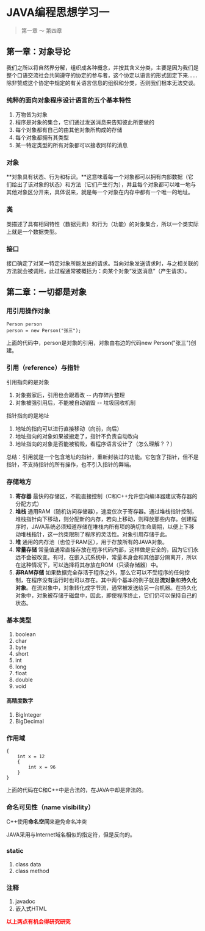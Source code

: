 # JAVA编程思想学习一
> 第一章 ～ 第四章

## 第一章：对象导论

我们之所以将自然界分解，组织成各种概念，并按其含义分类，主要是因为我们是整个口语交流社会共同遵守的协定的参与者，这个协定以语言的形式固定下来......除非赞成这个协定中规定的有关语言信息的组织和分类，否则我们根本无法交谈。

### 纯粹的面向对象程序设计语言的五个基本特性
1. 万物皆为对象
2. 程序是对象的集合，它们通过发送消息来告知彼此所要做的
3. 每个对象都有自己的由其他对象所构成的存储
4. 每个对象都拥有其类型
5. 某一特定类型的所有对象都可以接收同样的消息

### 对象
**对象具有状态、行为和标识。**这意味着每一个对象都可以拥有内部数据（它们给出了该对象的状态）和方法（它们产生行为），并且每个对象都可以唯一地与其他对象区分开来，具体说来，就是每一个对象在内存中都有一个唯一的地址。

### 类
类描述了具有相同特性（数据元素）和行为（功能）的对象集合，所以一个类实际上就是一个数据类型。

### 接口
接口确定了对某一特定对象所能发出的请求。当向对象发送请求时，与之相关联的方法就会被调用，此过程通常被概括为：向某个对象“发送消息”（产生请求）。

## 第二章：一切都是对象

### 用引用操作对象

```
Person person
person = new Person("张三");
```

上面的代码中，person是对象的引用，对象由右边的代码new Person("张三")创建。

### 引用（reference）与指针
引用指向的是对象

1. 对象搬家后，引用也会跟着改 -- 内存碎片整理
2. 对象被强引用后，不能被自动销毁 -- 垃圾回收机制

指针指向的是地址

1. 地址的指向可以进行直接移动（向前，向后）
2. 地址指向的对象如果被搬走了，指针不负责自动改向
3. 地址指向的对象是否能被销毁，看程序语言设计了（怎么理解？？）

总结：引用就是一个包含地址的指针，重新封装过的功能。它包含了指针，但不是指针，不支持指针的所有操作，也不引入指针的弊端。

### 存储地方
1. **寄存器** 最快的存储区，不能直接控制（C和C++允许您向编译器建议寄存器的分配方式）
2. **堆栈** 通用RAM（随机访问存储器），速度仅次于寄存器。通过堆栈指针控制，堆栈指针向下移动，则分配新的内存，若向上移动，则释放那些内存。创建程序时，JAVA系统必须知道存储在堆栈内所有项的确切生命周期，以便上下移动堆栈指针，这一约束限制了程序的灵活性。对象引用存储于此。
3. **堆** 通用的内存池（也位于RAM区），用于存放所有的JAVA对象。
4. **常量存储** 常量值通常直接存放在程序代码内部，这样做是安全的，因为它们永远不会被改变。有时，在嵌入式系统中，常量本身会和其他部分隔离开，所以在这种情况下，可以选择将其存放在ROM（只读存储器）中。
5. **非RAM存储** 如果数据完全存活于程序之外，那么它可以不受程序的任何控制，在程序没有运行时也可以存在。其中两个基本的例子就是**流对象**和**持久化对象**。在流对象中，对象转化成字节流，通常被发送给另一台机器。在持久化对象中，对象被存储于磁盘中，因此，即使程序终止，它们仍可以保持自己的状态。

### 基本类型
1. boolean
2. char
3. byte
4. short
5. int
6. long
7. float
8. double
9. void

#### 高精度数字
1. BigInteger
2. BigDecimal

### 作用域

```
{
    int x = 12
    {
        int x = 96
    }
}
```

上面的代码在C和C++中是合法的，在JAVA中却是非法的。


### 命名可见性（name visibility）
C++使用**命名空间**来避免命名冲突

JAVA采用与Internet域名相似的指定符，但是反向的。

### static
1. class data
2. class method

### 注释
1. javadoc
2. 嵌入式HTML

**<font color=#FF0000>以上两点有机会得研究研究</font>**

 

